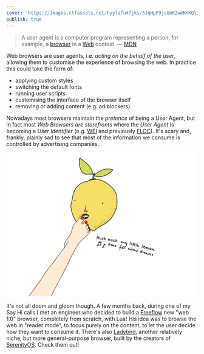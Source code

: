 ```yaml
---
cover: 'https://images.ctfassets.net/hyylafu4fjks/5JqHpF9jsGmK2wmNHKQlIp/346383a29dc0cec6ef445e87d7079ccb/Untitled_Artwork_87.png'
publish: true
---
```


> A user agent is a computer program representing a person, for example, a [browser](https://developer.mozilla.org/en-US/docs/Glossary/Browser) in a [Web](https://developer.mozilla.org/en-US/docs/Glossary/World_Wide_Web) context.
> — [MDN](https://developer.mozilla.org/en-US/docs/Glossary/User_agent)

Web browsers are user agents, i.e. _acting on the behalf of the user_, allowing them to customise the experience of browsing the web. In practice this could take the form of:

- applying custom styles
- switching the default fonts
- running user scripts
- customising the interface of the browser itself
- removing or adding content (e.g. ad blockers)

Nowadays most browsers maintain the _pretence_ of being a User Agent, but in fact most _Web Browsers are storefronts_ where the _User Agent_ is becoming a _User Identifier_ (e.g. [WEI](https://en.wikipedia.org/wiki/Web_Environment_Integrity) and previously [FLOC](https://www.eff.org/deeplinks/2021/03/googles-floc-terrible-idea)). It's scary and, frankly, plainly sad to see that most of the information we consume is controlled by advertising companies.

![a foot touching a lemon with a human face. the label says shush my little lemon, time for citrus dreams](citrus-dreams.webp)

It's not all doom and gloom though. A few months back, during one of my Say Hi calls I met an engineer who decided to build a [Freeflow](https://github.com/jmthackett/freeflow) new "web 1.0" browser, completely from scratch, with Lua! His idea was to browse the web in "reader mode", to focus purely on the content, to let the user decide how they want to consume it. There's also [Ladybird](https://ladybird.dev), another relatively niche, but more general-purpose browser, built by the creators of [SerenityOS](https://serenityos.org). Check them out!
